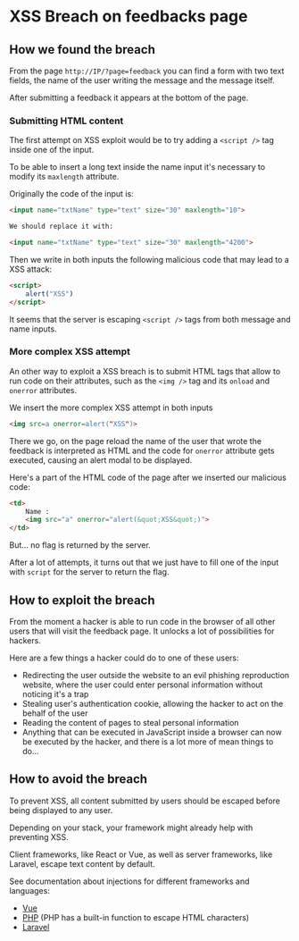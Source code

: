 # XSS Breach on feedbacks page

## How we found the breach

From the page `http://IP/?page=feedback` you can find a form with two text fields, the name of the user writing the message and the message itself.

After submitting a feedback it appears at the bottom of the page.

### Submitting HTML content

The first attempt on XSS exploit would be to try adding a `<script />` tag inside one of the input.

To be able to insert a long text inside the name input it's necessary to modify its `maxlength` attribute.

Originally the code of the input is:

```html
<input name="txtName" type="text" size="30" maxlength="10">

We should replace it with:

<input name="txtName" type="text" size="30" maxlength="4200">
```

Then we write in both inputs the following malicious code that may lead to a XSS attack:

```html
<script>
    alert("XSS")
</script>
```

It seems that the server is escaping `<script />` tags from both message and name inputs.

### More complex XSS attempt

An other way to exploit a XSS breach is to submit HTML tags that allow to run code on their attributes, such as the `<img />` tag and its `onload` and `onerror` attributes.

We insert the more complex XSS attempt in both inputs

```html
<img src=a onerror=alert("XSS")>
```

There we go, on the page reload the name of the user that wrote the feedback is interpreted as HTML and the code for `onerror` attribute gets executed, causing an alert modal to be displayed.

Here's a part of the HTML code of the page after we inserted our malicious code:

```html
<td>
    Name : 
    <img src="a" onerror="alert(&quot;XSS&quot;)">
</td>
```

But... no flag is returned by the server.

After a lot of attempts, it turns out that we just have to fill one of the input with `script` for the server to return the flag.

## How to exploit the breach

From the moment a hacker is able to run code in the browser of all other users that will visit the feedback page. It unlocks a lot of possibilities for hackers.

Here are a few things a hacker could do to one of these users:

- Redirecting the user outside the website to an evil phishing reproduction website, where the user could enter personal information without noticing it's a trap
- Stealing user's authentication cookie, allowing the hacker to act on the behalf of the user
- Reading the content of pages to steal personal information
- Anything that can be executed in JavaScript inside a browser can now be executed by the hacker, and there is a lot more of mean things to do...

## How to avoid the breach

To prevent XSS, all content submitted by users should be escaped before being displayed to any user.

Depending on your stack, your framework might already help with preventing XSS.

Client frameworks, like React or Vue, as well as server frameworks, like Laravel, escape text content by default.

See documentation about injections for different frameworks and languages:

- [Vue](https://vuejs.org/guide/best-practices/security.html#potential-dangers)
- [PHP](https://www.php.net/manual/en/function.htmlspecialchars.php) (PHP has a built-in function to escape HTML characters)
- [Laravel](https://laravel.com/docs/9.x/blade#displaying-data)
